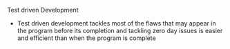 Test driven Development
- Test driven development tackles most of the flaws that may appear in the program before its completion and tackling zero day issues is easier and efficient than when the program is complete